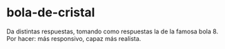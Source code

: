 # bola-de-cristal

Da distintas respuestas, tomando como respuestas la de la famosa bola 8.
Por hacer: más responsivo, capaz más realista.
